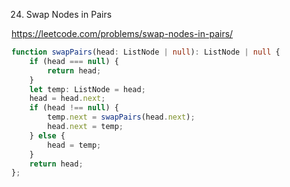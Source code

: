 24. Swap Nodes in Pairs

https://leetcode.com/problems/swap-nodes-in-pairs/

```TypeScript
function swapPairs(head: ListNode | null): ListNode | null {
    if (head === null) {
        return head;
    }
    let temp: ListNode = head;
    head = head.next;
    if (head !== null) {
        temp.next = swapPairs(head.next);
        head.next = temp;
    } else {
        head = temp;
    }
    return head;
};
```
